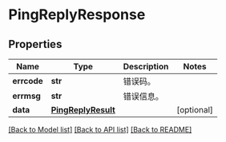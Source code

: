 # PingReplyResponse

## Properties
Name | Type | Description | Notes
------------ | ------------- | ------------- | -------------
**errcode** | **str** | 错误码。 | 
**errmsg** | **str** | 错误信息。 | 
**data** | [**PingReplyResult**](PingReplyResult.md) |  | [optional] 

[[Back to Model list]](../README.md#documentation-for-models) [[Back to API list]](../README.md#documentation-for-api-endpoints) [[Back to README]](../README.md)


